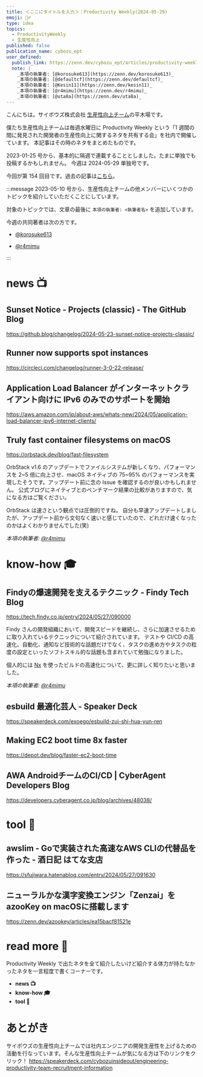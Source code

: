 ```yaml
---
title: ＜ここにタイトルを入力＞｜Productivity Weekly(2024-05-29)
emoji: 👷‍♂️
type: idea
topics:
  - ProductivityWeekly
  - 生産性向上
published: false
publication_name: cybozu_ept
user_defined: 
  publish_link: https://zenn.dev/cybozu_ept/articles/productivity-weekly-20240529
  note: |
    _本項の執筆者: [@korosuke613](https://zenn.dev/korosuke613)_
    _本項の執筆者: [@defaultcf](https://zenn.dev/defaultcf)_
    _本項の執筆者: [@Kesin11](https://zenn.dev/kesin11)_
    _本項の執筆者: [@r4mimu](https://zenn.dev/r4mimu)_
    _本項の執筆者: [@uta8a](https://zenn.dev/uta8a)_
---
```


こんにちは。サイボウズ株式会社 [生産性向上チーム](https://note.com/cybozu_dev/n/n1c1b44bf72f6)の平木場です。

僕たち生産性向上チームは毎週水曜日に Productivity Weekly という「1 週間の間に発見された開発者の生産性向上に関するネタを共有する会」を社内で開催しています。
本記事はその時のネタをまとめたものです。


2023-01-25 号から、基本的に隔週で連載することとしました。たまに単独でも投稿するかもしれません。
今週は 2024-05-29 単独号です。

今回が第 154 回目です。過去の記事は[こちら](https://zenn.dev/topics/productivityweekly?order=latest)。

:::message
2023-05-10 号から、生産性向上チームの他メンバーにいくつかのトピックを紹介していただくことにしています。

対象のトピックでは、文章の最後に `本項の執筆者: <執筆者名>` を追加しています。

今週の共同著者は次の方です。
- [@korosuke613](https://zenn.dev/korosuke613)
<!-- - [@defaultcf](https://zenn.dev/defaultcf) -->
<!-- - [@Kesin11](https://zenn.dev/kesin11) -->
- [@r4mimu](https://zenn.dev/r4mimu)
<!-- - [@uta8a](https://zenn.dev/uta8a) -->

:::

# news 📺

## Sunset Notice - Projects (classic) - The GitHub Blog
https://github.blog/changelog/2024-05-23-sunset-notice-projects-classic/

## Runner now supports spot instances
https://circleci.com/changelog/runner-3-0-22-release/

## Application Load Balancer がインターネットクライアント向けに IPv6 のみでのサポートを開始
https://aws.amazon.com/jp/about-aws/whats-new/2024/05/application-load-balancer-ipv6-internet-clients/

## Truly fast container filesystems on macOS
https://orbstack.dev/blog/fast-filesystem

OrbStack v1.6 のアップデートでファイルシステムが新しくなり、パフォーマンスを 2~5 倍に向上させ、macOS ネイティブの 75~95% のパフォーマンスを実現したそうです。アップデート前に念の Issue を確認するのが良いかもしれません。
公式ブログにネイティブとのベンチマーク結果の比較がありますので、気になる方はご覧ください。

OrbStack は速さという観点では圧倒的ですね。
自分も早速アップデートしましたが、アップデート前から文句なく速いと感じていたので、どれだけ速くなったのかはよくわかりませんでした(笑)

_本項の執筆者: [@r4mimu](https://zenn.dev/r4mimu)_

# know-how 🎓

## Findyの爆速開発を支えるテクニック - Findy Tech Blog
https://tech.findy.co.jp/entry/2024/05/27/090000

Findy さんの開発組織において、開発スピードを継続し、さらに加速させるために取り入れているテクニックについて紹介されています。
テストや CI/CD の高速化、自動化、通知など技術的な話題だけでなく、タスクの進め方やタスクの粒度の設定といったソフトスキル的な話題も含まれていて勉強になりました。

個人的には [Nx](https://nx.dev/) を使ったビルドの高速化について、更に詳しく知りたいと思いました。

_本項の執筆者: [@r4mimu](https://zenn.dev/r4mimu)_

## esbuild 最適化芸人 - Speaker Deck
https://speakerdeck.com/exoego/esbuild-zui-shi-hua-yun-ren

## Making EC2 boot time 8x faster
https://depot.dev/blog/faster-ec2-boot-time

## AWA AndroidチームのCI/CD | CyberAgent Developers Blog
https://developers.cyberagent.co.jp/blog/archives/48038/

# tool 🔨

## awslim - Goで実装された高速なAWS CLIの代替品を作った - 酒日記 はてな支店
https://sfujiwara.hatenablog.com/entry/2024/05/27/091630

## ニューラルかな漢字変換エンジン「Zenzai」をazooKey on macOSに搭載します
https://zenn.dev/azookey/articles/ea15bacf81521e

# read more 🍘
Productivity Weekly で出たネタを全て紹介したいけど紹介する体力が持たなかったネタを一言程度で書くコーナーです。

- **news 📺**
- **know-how 🎓**
- **tool 🔨**

# あとがき


サイボウズの生産性向上チームでは社内エンジニアの開発生産性を上げるための活動を行なっています。そんな生産性向上チームが気になる方は下のリンクをクリック！
https://speakerdeck.com/cybozuinsideout/engineering-productivity-team-recruitment-information

<!-- :::message すみません、今週もおまけはお休みです...:::-->

<!-- ## omake 🃏: -->
<!-- 今週のおまけです。-->
